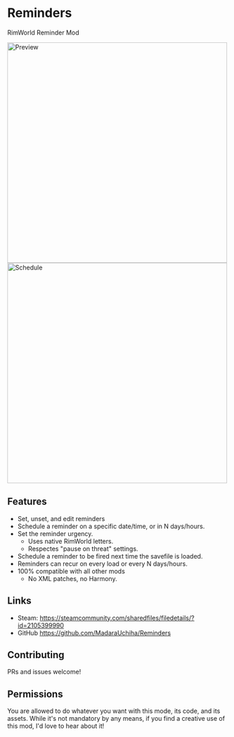 # Reminders
RimWorld Reminder Mod

<img alt=Preview src="/About/Preview.png" width=500 />
<img alt=Schedule src="/About/EditAbsolute.png" width=500 />


## Features

- Set, unset, and edit reminders
- Schedule a reminder on a specific date/time, or in N days/hours.
- Set the reminder urgency. 
  - Uses native RimWorld letters.
  - Respectes "pause on threat" settings.
- Schedule a reminder to be fired next time the savefile is loaded.
- Reminders can recur on every load or every N days/hours.
- 100% compatible with all other mods
  - No XML patches, no Harmony.

## Links

- Steam: https://steamcommunity.com/sharedfiles/filedetails/?id=2105399990
- GitHub https://github.com/MadaraUchiha/Reminders

## Contributing 

PRs and issues welcome!

## Permissions

You are allowed to do whatever you want with this mode, its code, and its assets.
While it's not mandatory by any means, if you find a creative use of this mod, I'd love to hear about it!
